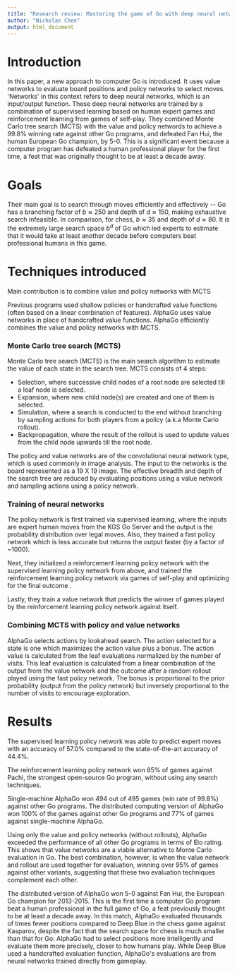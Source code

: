 ```yaml
---
title: "Research review: Mastering the game of Go with deep neural networks and tree search"
author: "Nicholas Chen"
output: html_document
---
```


# Introduction

In this paper, a new approach to computer Go is introduced. It uses value networks to evaluate board positions and policy networks to select moves. 'Networks' in this context refers to deep neural networks, which is an input/output function. These deep neural networks are trained by a combination of supervised learning based on human expert games and reinforcement learning from games of self-play. They combined Monte Carlo tree search (MCTS) with the value and policy networds to achieve a 99.8% winning rate against other Go programs, and defeated Fan Hui, the human European Go champion, by 5-0. This is a significant event because a computer program has defeated a human professional player for the first time, a feat that was originally thought to be at least a decade away.

# Goals

Their main goal is to search through moves efficiently and effectively --  Go has a branching factor of $b \approx 250$ and depth of $d \approx 150$, making exhaustive search infeasible. In comparison, for chess, $b \approx 35$ and depth of $d \approx 80$. It is the extremely large search space $b^d$ of Go which led experts to estimate that it would take at least another decade before computers beat professional humans in this game.
 
# Techniques introduced

Main contribution is to combine value and policy networks with MCTS

Previous programs used shallow policies or handcrafted value functions (often based on a linear combination of features). AlphaGo uses value networks in place of handcrafted value functions. 
AlphaGo efficiently combines the value and policy networks with MCTS.


### Monte Carlo tree search (MCTS)

Monte Carlo tree search (MCTS) is the main search algorithm to estimate the value of each state in the search tree. MCTS consists of 4 steps:

* Selection, where successive child nodes of a root node are selected till a leaf node is selected. 
* Expansion, where new child node(s) are created and one of them is selected.
* Simulation, where a search is conducted to the end without branching by sampling actions for both players from a policy (a.k.a Monte Carlo rollout). 
* Backpropagation, where the result of the rollout is used to update values from the child node upwards till the root node.

The policy and value networks are of the convolutional neural network type, which is used commonly in image analysis. The input to the networks is the board represented as a 19 X 19 image. The effective breadth and depth of the search tree are reduced by evaluating positions using a value network and sampling actions using a policy network.

### Training of neural networks

The policy network is first trained via supervised learning, where the inputs are expert human moves from the KGS Go Server and the output is the probability distribution over legal moves. Also, they trained a fast policy network which is less accurate but returns the output faster (by a factor of ~1000).

Next, they initialized a reinforcement learning policy network with the supervised learning policy network from above, and trained the reinforcement learning policy network via games of self-play and optimizing for the final outcome .

Lastly, they train a value network that predicts the winner of games played by the reinforcement learning policy network against itself.

### Combining MCTS with policy and value networks

AlphaGo selects actions by lookahead search. The action selected for a state is one which maximizes the action value plus a bonus. The action value is calculated from the leaf evaluations normalized by the number of visits. This leaf evaluation is calculated from a linear combination of the output from the value network and the outcome after a random rollout played using the fast policy network. The bonus is proportional to the prior probability (output from the policy network) but inversely proportional to the number of visits to encourage exploration.

# Results

The supervised learning policy network was able to predict expert moves with an accuracy of 57.0% compared to the state-of-the-art accuracy of 44.4%.

The reinforcement learning policy network won 85% of games against Pachi, the strongest open-source Go program, without using any search techniques.

Single-machine AlphaGo won 494 out of 495 games (win rate of 99.8%) against other Go programs. The distributed computing version of AlphaGo won 100% of the games against other Go programs and 77% of games against single-machine AlphaGo.

Using only the value and policy networks (without rollouts), AlphaGo exceeded the performance of all other Go programs in terms of Elo rating. This shows that value networks are a viable alternative to Monte Carlo evaluation in Go. The best combination, however, is when the value network and rollout are used together for evaluation, winning over 95% of games against other variants, suggesting that these two evaluation techniques complement each other.

The distributed version of AlphaGo won 5-0 against Fan Hui, the European Go champion for 2013-2015. This is the first time a computer Go program beat a human professional in the full game of Go, a feat previously thought to be at least a decade away. In this match, AlphaGo evaluated thousands of times fewer positions compared to Deep Blue in the chess game against Kasparov, despite the fact that the search space for chess is much smaller than that for Go: AlphaGo had to select positions more intelligently and evaluate them more precisely, closer to how humans play. While Deep Blue used a handcrafted evaluation function, AlphaGo's evaluations are from neural networks trained directly from gameplay.